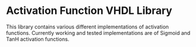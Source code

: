 # Activation Function VHDL Library

This library contains various different implementations of activation functions.
Currently working and tested implementations are of Sigmoid and TanH activation functions.


